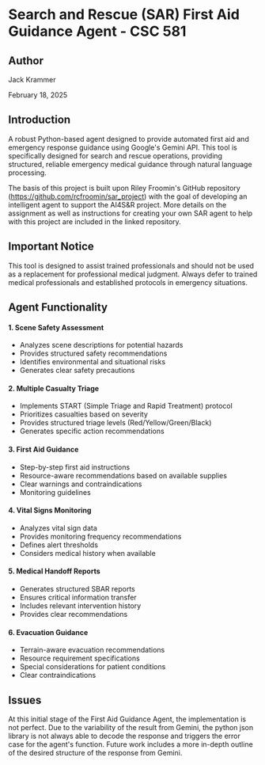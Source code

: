 # Search and Rescue (SAR) First Aid Guidance Agent - CSC 581

## Author

Jack Krammer

February 18, 2025

## Introduction

A robust Python-based agent designed to provide automated first aid and emergency response guidance using Google's Gemini API. This tool is specifically designed for search and rescue operations, providing structured, reliable emergency medical guidance through natural language processing.

The basis of this project is built upon Riley Froomin's GitHub repository (https://github.com/rcfroomin/sar_project) with the goal of developing an intelligent agent to support the AI4S&R project. More details on the assignment as well as instructions for creating your own SAR agent to help with this project are included in the linked repository. 

## Important Notice

This tool is designed to assist trained professionals and should not be used as a replacement for professional medical judgment. Always defer to trained medical professionals and established protocols in emergency situations.


## Agent Functionality

#### 1. Scene Safety Assessment

- Analyzes scene descriptions for potential hazards
- Provides structured safety recommendations
- Identifies environmental and situational risks
- Generates clear safety precautions

#### 2. Multiple Casualty Triage

- Implements START (Simple Triage and Rapid Treatment) protocol
- Prioritizes casualties based on severity
- Provides structured triage levels (Red/Yellow/Green/Black)
- Generates specific action recommendations

#### 3. First Aid Guidance

- Step-by-step first aid instructions
- Resource-aware recommendations based on available supplies
- Clear warnings and contraindications
- Monitoring guidelines

#### 4. Vital Signs Monitoring

- Analyzes vital sign data
- Provides monitoring frequency recommendations
- Defines alert thresholds
- Considers medical history when available

#### 5. Medical Handoff Reports

- Generates structured SBAR reports
- Ensures critical information transfer
- Includes relevant intervention history
- Provides clear recommendations

#### 6. Evacuation Guidance

- Terrain-aware evacuation recommendations
- Resource requirement specifications
- Special considerations for patient conditions
- Clear contraindications


## Issues

At this initial stage of the First Aid Guidance Agent, the implementation is not perfect. Due to the variability of the result from Gemini, the python json library is not always able to decode the response and triggers the error case for the agent's function. Future work includes a more in-depth outline of the desired structure of the response from Gemini.

